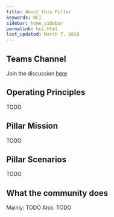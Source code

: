 ```yaml
---
title: About this Pillar
keywords: HCI
sidebar: home_sidebar
permalink: hci.html
last_updated: March 7, 2018
---
```


<!-- Here is where the Pillar leads can put in the main goals/principles of the Pillar -->

## Teams Channel
Join the discussion [here](https://teams.microsoft.com/l/channel/19%3a14b98c752fc44a169e5b7bfe793fa16e%40thread.skype/!%2520HCI%2520Pillar?groupId=dff0a70d-6316-4124-ae5a-e9d06f63ec34&tenantId=72f988bf-86f1-41af-91ab-2d7cd011db47)

## Operating Principles

TODO

## Pillar Mission

TODO

## Pillar Scenarios

TODO

## What the community does

Mainly:
TODO
Also:
TODO